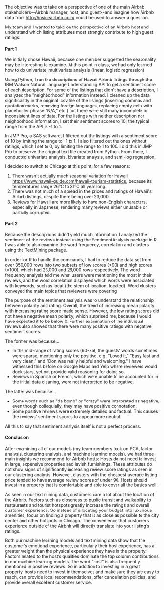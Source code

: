 The objective was to take on a perspective of one of the main Airbnb stakeholders--Airbnb manager, host, and guest--and
imagine how Airbnb data from http://insideairbnb.com/ could be used to answer a question.

My team and I wanted to take on the perspective of an Airbnb host and understand which listing attributes most strongly 
contribute to high guest ratings.

#### Part 1
We initially chose Hawaii, because one member suggested the seasonality may be interesting to examine. At this point in class, we had only learned how to do univariate, multivariate analysis (linear, logistic regression)

Using Python, I ran the descriptions of Hawaii Airbnb listings through the IBM Watson Natural Language Understanding API to get a sentiment score of each description. For some of the listings that didn't have a description, I analyzed the "neighborhood" information instead. I cleaned up the data significantly in the original .csv file of the listings (inserting commas and quotation marks, removing foreign languages, replacing empty cells with placeholder phrase "N/A," etc.) but there were still many incomplete or inconsistent lines of data. For the listings with neither description nor neighborhood information, I set their sentiment scores to 10; the typical range from the API is -1 to 1.

In JMP Pro, a SAS software, I filtered out the listings with a sentiment score of 10 by limiting the range to -1 to 1. I also filtered out the ones without ratings, which I set to 0, by limiting the range to 1 to 100. I did this in JMP Pro to preserve the original text file created from Python. From there, I conducted univariate analysis, bivariate analysis, and semi-log regression. 

I decided to switch to Chicago at this point, for a few reasons:
1. There wasn't actually much seasonal variation for Hawaii https://www.hawaii-guide.com/hawaii-tourism-statistics, because its temperatures range 26°C to 31°C all year long. 
2. There was not much of a spread in the prices and ratings of Hawaii's Airbnb listings, despite there being over 23,000.
3. Reviews for Hawaii are more likely to have non-English characters, especially in Japanese, rendering many reviews either unusable or partially corrupted.

#### Part 2
Because the descriptions didn't yield much information, I analyzed the sentiment of the reviews instead using the SentimentAnalysis package in R. I was able to also examine the word frequency, correlation and clusters using the TextMining package. 

In order for R to handle the commands, I had to reduce the data set from over 350,000 rows into two subsets of low scores (<90) and high scores (=100), which had 23,000 and 26,000 rows respectively. The word frequency analysis told me what users were mentioning the most in their reviews, and the word correlation displayed which words were associated with keywords, such as locat (the stem of location, located). Word clusters conveyed the main topics that reviewers were covering. 

The purpose of the sentiment analysis was to understand the relationship between polarity and rating. Overall, the trend of increasing mean polarity with increasing rating score made sense. However, the low rating scores did not have a negative mean polarity, which surprised me, because I would have expected it to be below 0. Further examination of the individual reviews also showed that there were many positive ratings with negative sentiment scores. 

The former was because... 
* In the mid-range of rating scores (60-75), the guests' words sometimes were sparse, mentioning only the positive, e.g. "Loved it," "Easy fast and very clean," and "Don was really helpful and welcoming." I have witnessed this before on Google Maps and Yelp where reviewers would dock stars, yet not provide valid reasoning for doing so.
* Reviews in Spanish or French, which were unable to be accounted for in the initial data cleaning, were not interpreted to be negative.

The latter was because...
* Some words such as "da bomb" or "crazy" were interpreted as negative, even though colloquially, they may have positive connotation.
* Some positive reviews were extremely detailed and factual. This causes the reviews' sentiment scores to appear more neutral.

All this to say that sentiment analysis itself is not a perfect process.

#### Conclusion
After examining all of our models (my team members took on PCA, factor analysis, clustering analysis, and machine learning models), we had three main insights we recommend for Airbnb hosts: 
Hosts do not need to invest in large, expensive properties and lavish furnishings. These attributes do not show signs of significantly increasing review score ratings as seen in our clustering analysis. However, clusters with the cheapest average listing price tended to have average review scores of under 90. Hosts should invest in a property that is comfortable and able to cover all the basics well.

As seen in our text mining data, customers care a lot about the location of the Airbnb. Factors such as closeness to public transit and walkability to restaurants and tourist hotspots greatly increase the ratings and overall customer experience. So instead of allocating your budget into luxurious amenities, focus on finding a property that is as close as possible to the city center and other hotspots in Chicago. The convenience that customers experience outside of the Airbnb will directly translate into your listing’s ratings.

Both our machine learning models and text mining data show that the customer’s emotional experience, particularly their host experience, has a greater weight than the physical experience they have in the property. Factors related to the host’s qualities dominate the top column contributions in our machine learning models. The word “host” is also frequently mentioned in positive reviews. So in addition to investing in a great property, hosts need to invest in themselves and make sure they are easy to reach, can provide local recommendations, offer cancellation policies, and provide overall excellent customer service.  

